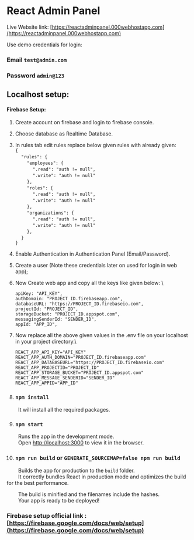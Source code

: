 # React Admin Panel

Live Website link: [https://reactadminpanel.000webhostapp.com](https://reactadminpanel.000webhostapp.com)

Use demo credentials for login:
### Email `test@admin.com`
### Password `admin@123`


## Localhost setup:
#### Firebase Setup:

  1. Create account on firebase and login to firebase console.
  2. Choose database as Realtime Database.
  3. In rules tab edit rules replace below given rules with already given:\
      `{`\
        &nbsp;&nbsp;&nbsp;&nbsp;`"rules": {`\
          &nbsp;&nbsp;&nbsp;&nbsp;&nbsp;&nbsp;&nbsp;&nbsp;`"employees": {`\
            &nbsp;&nbsp;&nbsp;&nbsp;&nbsp;&nbsp;&nbsp;&nbsp;&nbsp;&nbsp;&nbsp;&nbsp;`".read": "auth != null",`\
            &nbsp;&nbsp;&nbsp;&nbsp;&nbsp;&nbsp;&nbsp;&nbsp;&nbsp;&nbsp;&nbsp;&nbsp;`".write": "auth != null"`\
          &nbsp;&nbsp;&nbsp;&nbsp;&nbsp;&nbsp;&nbsp;&nbsp;`},`\
          &nbsp;&nbsp;&nbsp;&nbsp;&nbsp;&nbsp;&nbsp;&nbsp;`"roles": {`\
            &nbsp;&nbsp;&nbsp;&nbsp;&nbsp;&nbsp;&nbsp;&nbsp;&nbsp;&nbsp;&nbsp;&nbsp;`".read": "auth != null",`\
            &nbsp;&nbsp;&nbsp;&nbsp;&nbsp;&nbsp;&nbsp;&nbsp;&nbsp;&nbsp;&nbsp;&nbsp;`".write": "auth != null"`\
          &nbsp;&nbsp;&nbsp;&nbsp;&nbsp;&nbsp;&nbsp;&nbsp;`},`\
          &nbsp;&nbsp;&nbsp;&nbsp;&nbsp;&nbsp;&nbsp;&nbsp;`"organizations": {`\
            &nbsp;&nbsp;&nbsp;&nbsp;&nbsp;&nbsp;&nbsp;&nbsp;&nbsp;&nbsp;&nbsp;&nbsp;`".read": "auth != null",`\
            &nbsp;&nbsp;&nbsp;&nbsp;&nbsp;&nbsp;&nbsp;&nbsp;&nbsp;&nbsp;&nbsp;&nbsp;`".write": "auth != null"`\
          &nbsp;&nbsp;&nbsp;&nbsp;&nbsp;&nbsp;&nbsp;&nbsp;`},`\
        &nbsp;&nbsp;&nbsp;&nbsp;`}`\
      `}`
  4. Enable Authentication in Authentication Panel (Email/Password).
  5. Create a user (Note these credentials later on used for login in web app);
  6. Now Create web app and copy all the keys like given below: \

        `apiKey: "API_KEY",`\
        `authDomain: "PROJECT_ID.firebaseapp.com",`\
        `databaseURL: "https://PROJECT_ID.firebaseio.com",`\
        `projectId: "PROJECT_ID",`\
        `storageBucket: "PROJECT_ID.appspot.com",`\
        `messagingSenderId: "SENDER_ID",`\
        `appId: "APP_ID",`

  7. Now replace all the above given values in the .env file on your localhost in your project directory:\

        `REACT_APP_API_KEY="API_KEY"`\
        `REACT_APP_AUTH_DOMAIN="PROJECT_ID.firebaseapp.com"`\
        `REACT_APP_DATABASEURL="https://PROJECT_ID.firebaseio.com"`\
        `REACT_APP_PROJECTID="PROJECT_ID"`\
        `REACT_APP_STORAGE_BUCKET="PROJECT_ID.appspot.com"`\
        `REACT_APP_MESSAGE_SENDERID="SENDER_ID"`\
        `REACT_APP_APPID="APP_ID"`


8. ### `npm install`

&nbsp;&nbsp;&nbsp;&nbsp;&nbsp;&nbsp;&nbsp;&nbsp;It will install all the required packages.

9. ### `npm start`

&nbsp;&nbsp;&nbsp;&nbsp;&nbsp;&nbsp;&nbsp;&nbsp;Runs the app in the development mode.\
&nbsp;&nbsp;&nbsp;&nbsp;&nbsp;&nbsp;&nbsp;&nbsp;Open [http://localhost:3000](http://localhost:3000) to view it in the browser.

10. ### `npm run build` or `GENERATE_SOURCEMAP=false npm run build`

&nbsp;&nbsp;&nbsp;&nbsp;&nbsp;&nbsp;&nbsp;&nbsp;Builds the app for production to the `build` folder.\
&nbsp;&nbsp;&nbsp;&nbsp;&nbsp;&nbsp;&nbsp;&nbsp;It correctly bundles React in production mode and optimizes the build for the best performance.

&nbsp;&nbsp;&nbsp;&nbsp;&nbsp;&nbsp;&nbsp;&nbsp;The build is minified and the filenames include the hashes.\
&nbsp;&nbsp;&nbsp;&nbsp;&nbsp;&nbsp;&nbsp;&nbsp;Your app is ready to be deployed!


### Firebase setup official link : [https://firebase.google.com/docs/web/setup](https://firebase.google.com/docs/web/setup)

